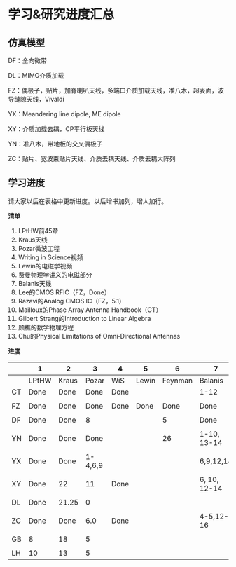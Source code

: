 # 学习&研究进度汇总

## 仿真模型

DF：全向微带

DL：MIMO介质加载

FZ：偶极子，贴片，加脊喇叭天线，多端口介质加载天线，准八木，超表面，波导缝隙天线，Vivaldi

YX：Meandering line dipole, ME dipole

XY：介质加载去耦，CP平行板天线

YN：准八木，带地板的交叉偶极子

ZC：贴片、宽波束贴片天线、介质去耦天线、介质去耦大阵列

## 学习进度

请大家以后在表格中更新进度。以后增书加列，增人加行。

**清单**

1. LPtHW前45章
2. Kraus天线
3. Pozar微波工程
4. Writing in Science视频
5. Lewin的电磁学视频
6. 费曼物理学讲义的电磁部分
7. Balanis天线
8. Lee的CMOS RFIC（FZ，Done）
9. Razavi的Analog CMOS IC（FZ，5.1）
10. Mailloux的Phase Array Antenna Handbook（CT）
11. Gilbert Strang的Introduction to Linear Algebra
12. 顾樵的数学物理方程
13. Chu的Physical Limitations of Omni‐Directional Antennas

**进度**

|      | 1     | 2     | 3     | 4    | 5     | 6       | 7           | 10       | 11     | 12   | 13 |
| ---- | ----- | ----- | ----- | ---- | ----- | ------- | ----------- | -------- | -------- | -------- | -------- |
|      | LPtHW | Kraus | Pozar | WiS  | Lewin | Feynman | Balanis     | Mailloux | Strang | Gu | Chu |
| CT   | Done  | Done  | Done  | Done |       |         | 1-12        |   1-6    |       |       |       |
|      |       |       |       |      |       |         |             |          |          |          |          |
| FZ   | Done  | Done  | Done  | Done | Done  | Done    | Done        |  | 32    | Done | 0.5 |
|      |       |       |       |      |       |         |             |          |          |          |          |
| DF   | Done  | Done  | 8     |      |       | 5       |     Done    |          |          |          |          |
|      |       |       |       |      |       |         |             |          |          |          |          |
| YN   | Done  | Done  | Done  |      |       | 26      |1-10, 13-14  |          |          |          |          |
|      |       |       |       |      |       |         |             |          |          |          |          |
| YX   | Done  | Done  |1-4,6,9|      |       |         | 6,9,12,14   |          |          |          |          |
|      |       |       |       |      |       |         |             |          |          |          |          |
| XY   | Done  | 22    | 11    | Done |       |         | 6, 10, 12-14           |          |          |          |          |
|      |       |       |       |      |       |         |             |          |          |          |          |
| DL   | Done  | 21.25 | 0     |      |       |         |             |          |          |          |          |
|      |       |       |       |      |       |         |             |          |          |          |          |
| ZC   | Done  | Done | 6.0  | Done |       |         | 4-5,12-16         |          |          |          |          |
|      |       |       |       |      |       |         |             |          |          |          |          |
| GB   | 8     |18     | 5     |      |       |         |             |          |          |          |          |
|      |       |       |       |      |       |         |             |          |          |          |          |
| LH   |  10   | 13    | 5     |      |       |         |             |          |          |          |          |